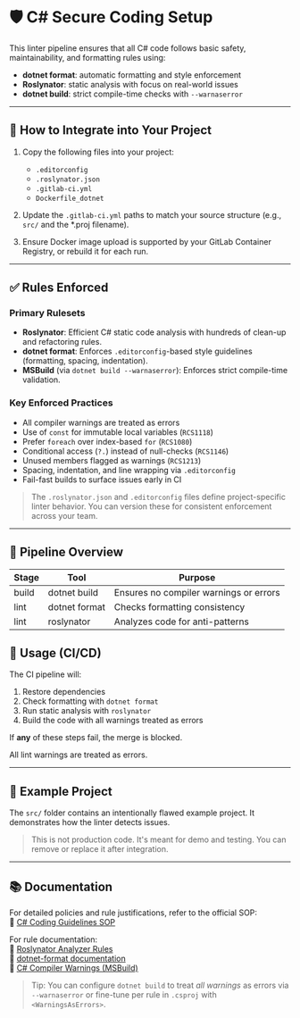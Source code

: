 # 🛡️ C# Secure Coding Setup

This linter pipeline ensures that all C# code follows basic safety, maintainability, and formatting rules using:

- **dotnet format**: automatic formatting and style enforcement
- **Roslynator**: static analysis with focus on real-world issues
- **dotnet build**: strict compile-time checks with `--warnaserror`

---

## 📁 How to Integrate into Your Project

1. Copy the following files into your project:
   - `.editorconfig`
   - `.roslynator.json`
   - `.gitlab-ci.yml`
   - `Dockerfile_dotnet`

2. Update the `.gitlab-ci.yml` paths to match your source structure (e.g., `src/` and the *.proj filename).

3. Ensure Docker image upload is supported by your GitLab Container Registry, or rebuild it for each run.

---

## ✅ Rules Enforced

### Primary Rulesets
- **Roslynator**: Efficient C# static code analysis with hundreds of clean-up and refactoring rules.
- **dotnet format**: Enforces `.editorconfig`-based style guidelines (formatting, spacing, indentation).
- **MSBuild** (via `dotnet build --warnaserror`): Enforces strict compile-time validation.

### Key Enforced Practices

- All compiler warnings are treated as errors
- Use of `const` for immutable local variables (`RCS1118`)
- Prefer `foreach` over index-based `for` (`RCS1080`)
- Conditional access (`?.`) instead of null-checks (`RCS1146`)
- Unused members flagged as warnings (`RCS1213`)
- Spacing, indentation, and line wrapping via `.editorconfig`
- Fail-fast builds to surface issues early in CI

> The `.roslynator.json` and `.editorconfig` files define project-specific linter behavior. You can version these for consistent enforcement across your team.

--- 

## 🧪 Pipeline Overview

| Stage  | Tool            | Purpose                                |
|--------|-----------------|----------------------------------------|
| build  | dotnet build    | Ensures no compiler warnings or errors |
| lint   | dotnet format   | Checks formatting consistency          |
| lint   | roslynator      | Analyzes code for anti-patterns        |

## 🚀 Usage (CI/CD)

The CI pipeline will:

1. Restore dependencies
2. Check formatting with `dotnet format`
3. Run static analysis with `roslynator`
4. Build the code with all warnings treated as errors

If **any** of these steps fail, the merge is blocked.

All lint warnings are treated as errors.

---

## 📎 Example Project

The `src/` folder contains an intentionally flawed example project. It demonstrates how the linter detects issues.

> This is not production code. It's meant for demo and testing. You can remove or replace it after integration.

---

## 📚 Documentation

For detailed policies and rule justifications, refer to the official SOP:  
🔗 [C# Coding Guidelines SOP](/SCSharp/)

For rule documentation:  
🔗 [Roslynator Analyzer Rules](https://github.com/JosefPihrt/Roslynator/blob/master/docs/analyzers.md)  
🔗 [dotnet-format documentation](https://learn.microsoft.com/en-us/dotnet/devops/dotnet-format)  
🔗 [C# Compiler Warnings (MSBuild)](https://learn.microsoft.com/en-us/dotnet/fundamentals/code-analysis/compiler-warnings)

> Tip: You can configure `dotnet build` to treat *all warnings* as errors via `--warnaserror` or fine-tune per rule in `.csproj` with `<WarningsAsErrors>`.

